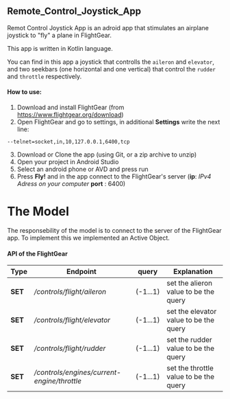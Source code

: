 ## Remote_Control_Joystick_App

Remot Control Joystick App is an adroid app that stimulates an airplane joystick to "fly" a plane in FlightGear.

This app is written in Kotlin language.

You can find in this app a joystick that controlls the `aileron` and `elevator`, and two seekbars (one horizontal and one vertical) that control the `rudder` and `throttle` respectively.

#### How to use:
1. Download and install FlightGear (from https://www.flightgear.org/download)
2. Open FlightGear and go to settings, in additional **Settings** write the next line:
```
--telnet=socket,in,10,127.0.0.1,6400,tcp
```
3. Download or Clone the app (using Git, or a zip archive to unzip)
4. Open your project in Android Studio
5. Select an android phone or AVD and press run 
6. Press **Fly!** and in the app connect to the FlightGear's server (**ip**: _IPv4 Adress on your computer_ **port** : 6400)


# The Model

The responsebility of the model is to connect to the server of the FlightGear app.
To implement this we implemented an Active Object.
#### API of the FlightGear
Type       | Endpoint                                    | query      | Explanation
----       | --------                                    | :---:      | --------------------
**SET**    | _/controls/flight/aileron_                  | (-1...1)   | set the alieron value to be the query
**SET**    | _/controls/flight/elevator_                 | (-1...1)   | set the elevator value to be the query
**SET**    | _/controls/flight/rudder_                   | (-1...1)   | set the rudder value to be the query
**SET**    | _/controls/engines/current-engine/throttle_ | (-1...1)   | set the throttle value to be the query 
